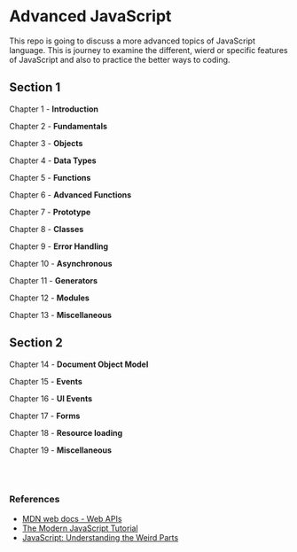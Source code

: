 # Advanced JavaScript

This repo is going to discuss a more advanced topics of JavaScript language. This is journey to examine the different, wierd or specific features of JavaScript and also to practice the better ways to coding.

## Section 1

Chapter 1 - **Introduction**

Chapter 2 - **Fundamentals**

Chapter 3 - **Objects**

Chapter 4 - **Data Types**

Chapter 5 - **Functions**

Chapter 6 - **Advanced Functions**

Chapter 7 - **Prototype**

Chapter 8 - **Classes**

Chapter 9 - **Error Handling**

Chapter 10 - **Asynchronous**

Chapter 11 - **Generators**

Chapter 12 - **Modules**

Chapter 13 - **Miscellaneous**

## Section 2

Chapter 14 - **Document Object Model**

Chapter 15 - **Events**

Chapter 16 - **UI Events**

Chapter 17 - **Forms**

Chapter 18 - **Resource loading**

Chapter 19 - **Miscellaneous**

<br>
<br>

### References
* [MDN web docs - Web APIs](https://developer.mozilla.org/en-US/docs/Web/API)
* [The Modern JavaScript Tutorial](https://javascript.info/)
* [JavaScript: Understanding the Weird Parts](https://www.udemy.com/course/understand-javascript/)
